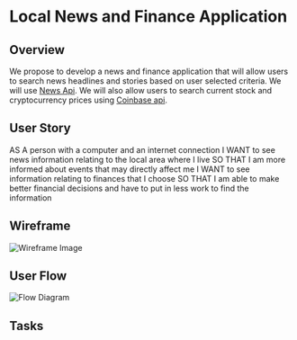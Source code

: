 # Local News and Finance Application


## Overview
We propose to develop a news and finance application that will allow users to search news headlines and stories based on user selected criteria. We will use [News Api](https://newsapi.org/).
We will also allow users to search current stock and cryptocurrency prices using [Coinbase api](https://developers.coinbase.com/).


## User Story
AS A person with a computer and an internet connection
I WANT to see news information relating to the local area where I live
SO THAT I am more informed about events that may directly affect me
I WANT to see information relating to finances that I choose
SO THAT I am able to make better financial decisions and have to put in less work to find the information

## Wireframe
![Wireframe Image](url)

## User Flow
![Flow Diagram](../Assets/flow.png)

## Tasks



